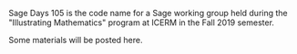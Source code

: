 Sage Days 105 is the code name for a
Sage working group held during the
"Illustrating Mathematics" program
at ICERM in the Fall 2019 semester.

Some materials will be posted here.
